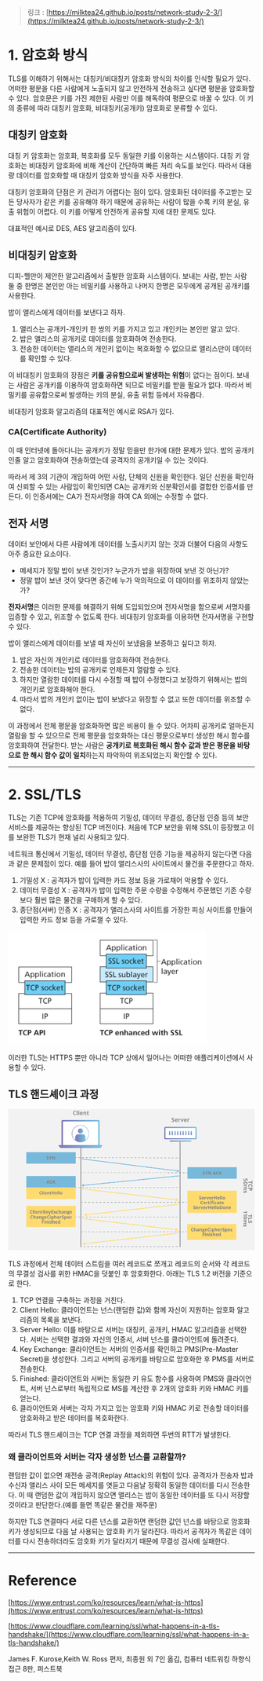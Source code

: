 > 링크 : [https://milktea24.github.io/posts/network-study-2-3/](https://milktea24.github.io/posts/network-study-2-3/)

# 1. 암호화 방식

TLS를 이해하기 위해서는 대칭키/비대칭키 암호화 방식의 차이를 인식할 필요가 있다.
어떠한 평문을 다른 사람에게 노출되지 않고 안전하게 전송하고 싶다면 평문을 암호화할 수 있다.
암호문은 키를 가진 제한된 사람만 이를 해독하여 평문으로 바꿀 수 있다.
이 키의 종류에 따라 대칭키 암호화, 비대칭키(공개키) 암호화로 분류할 수 있다.

## 대칭키 암호화

대칭 키 암호화는 암호화, 복호화를 모두 동일한 키를 이용하는 시스템이다.
대칭 키 암호화는 비대칭키 암호화에 비해 계산이 간단하여 빠른 처리 속도를 보인다.
따라서 대용량 데이터를 암호화할 때 대칭키 암호화 방식을 자주 사용한다.

대칭키 암호화의 단점은 키 관리가 어렵다는 점이 있다.
암호화된 데이터를 주고받는 모든 당사자가 같은 키를 공유해야 하기 때문에 공유하는 사람이 많을 수록 키의 분실, 유출 위험이 어렵다.
이 키를 어떻게 안전하게 공유할 지에 대한 문제도 있다.

대표적인 예시로 DES, AES 알고리즘이 있다.

## 비대칭키 암호화

디피-헬만이 제안한 알고리즘에서 출발한 암호화 시스템이다.
보내는 사람, 받는 사람 둘 중 한명은 본인만 아는 비밀키를 사용하고 나머지 한명은 모두에게 공개된 공개키를 사용한다.

밥이 앨리스에게 데이터를 보낸다고 하자.

1. 앨리스는 공개키-개인키 한 쌍의 키를 가지고 있고 개인키는 본인만 알고 있다.
2. 밥은 앨리스의 공개키로 데이터를 암호화하여 전송한다.
3. 전송한 데이터는 앨리스의 개인키 없이는 복호화할 수 없으므로 앨리스만이 데이터를 확인할 수 있다.

이 비대칭키 암호화의 장점은 **키를 공유함으로써 발생하는 위험**이 없다는 점이다.
보내는 사람은 공개키를 이용하여 암호화하면 되므로 비밀키를 받을 필요가 없다.
따라서 비밀키를 공유함으로써 발생하는 키의 분실, 유출 위험 등에서 자유롭다.

비대칭키 암호화 알고리즘의 대표적인 예시로 RSA가 있다.

### CA(Certificate Authority)

이 때 인터넷에 돌아다니는 공개키가 정말 믿을만 한가에 대한 문제가 있다.
밥의 공개키인줄 알고 암호화하여 전송하였는데 공격자의 공개키일 수 있는 것이다.

따라서 제 3의 기관이 개입하여 어떤 사람, 단체의 신원을 확인한다.
일단 신원을 확인하여 신뢰할 수 있는 사람임이 확인되면 CA는 공개키와 신분확인서를 결합한 인증서를 만든다.
이 인증서에는 CA가 전자서명을 하여 CA 외에는 수정할 수 없다.


## 전자 서명

데이터 보안에서 다른 사람에게 데이터를 노출시키지 않는 것과 더불어 다음의 사항도 아주 중요한 요소이다.

- 메세지가 정말 밥이 보낸 것인가? 누군가가 밥을 위장하여 보낸 것 아닌가?
- 정말 밥이 보낸 것이 맞다면 중간에 누가 악의적으로 이 데이터를 위조하지 않았는가?

**전자서명**은 이러한 문제를 해결하기 위해 도입되었으며 전자서명을 함으로써 서명자를 입증할 수 있고, 위조할 수 없도록 한다.
비대칭키 암호화를 이용하면 전자서명을 구현할 수 있다.

밥이 앨리스에게 데이터를 보낼 때 자신이 보냈음을 보증하고 싶다고 하자.

1. 밥은 자신의 개인키로 데이터를 암호화하여 전송한다.
2. 전송한 데이터는 밥의 공개키로 언제든지 열람할 수 있다.
3. 하지만 열람한 데이터를 다시 수정할 때 밥이 수정했다고 보장하기 위해서는 밥의 개인키로 암호화해야 한다.
4. 따라서 밥의 개인키 없이는 밥이 보냈다고 위장할 수 없고 또한 데이터를 위조할 수 없다.

이 과정에서 전체 평문을 암호화하면 많은 비용이 들 수 있다.
어차피 공개키로 얼마든지 열람을 할 수 있으므로 전체 평문을 암호화하는 대신 평문으로부터 생성한 해시 함수를 암호화하여 전달한다.
받는 사람은 **공개키로 복호화된 해시 함수 값과 받은 평문을 바탕으로 한 해시 함수 값이 일치**하는지 파악하여 위조되었는지 확인할 수 있다.


---

# 2. SSL/TLS

TLS는 기존 TCP에 암호화를 적용하여 기밀성, 데이터 무결성, 종단점 인증 등의 보안 서비스를 제공하는 향상된 TCP 버전이다.
처음에 TCP 보안을 위해 SSL이 등장했고 이를 보완한 TLS가 현재 널리 사용되고 있다.

네트워크 통신에서 기밀성, 데이터 무결성, 종단점 인증 기능을 제공하지 않는다면 다음과 같은 문제점이 있다.
예를 들어 밥이 앨리스사의 사이트에서 물건을 주문한다고 하자.

1. 기밀성 X : 공격자가 밥이 입력한 카드 정보 등을 가로채어 악용할 수 있다.
2. 데이터 무결성 X : 공격자가 밥이 입력한 주문 수량을 수정해서 주문했던 기존 수량보다 훨씬 많은 물건을 구매하게 할 수 있다.
3. 종단점(서버) 인증 X : 공격자가 앨리스사의 사이트를 가장한 피싱 사이트를 만들어 입력한 카드 정보 등을 가로챌 수 있다.

![img.png](imgs/img_6.png)

이러한 TLS는 HTTPS 뿐만 아니라 TCP 상에서 일어나는 어떠한 애플리케이션에서 사용할 수 있다.

## TLS 핸드셰이크 과정

![img.png](imgs/img_7.png)

TLS 과정에서 전체 데이터 스트림을 여러 레코드로 쪼개고 레코드의 순서와 각 레코드의 무결성 검사를 위한 HMAC을 덧붙인 후 암호화한다.
아래는 TLS 1.2 버전을 기준으로 한다.

1. TCP 연결을 구축하는 과정을 거친다.
2. Client Hello: 클라이언트는 넌스(랜덤한 값)와 함께 자신이 지원하는 암호화 알고리즘의 목록을 보낸다.
3. Server Hello: 이를 바탕으로 서버는 대칭키, 공개키, HMAC 알고리즘을 선택한다. 서버는 선택한 결과와 자신의 인증서, 서버 넌스를 클라이언트에 돌려준다.
4. Key Exchange: 클라이언트는 서버의 인증서를 확인하고 PMS(Pre-Master Secret)을 생성한다. 그리고 서버의 공개키를 바탕으로 암호화한 후 PMS를 서버로 전송한다.
5. Finished: 클라이언트와 서버는 동일한 키 유도 함수를 사용하여 PMS와 클라이언트, 서버 넌스로부터 독립적으로 MS를 계산한 후 2개의 암호화 키와 HMAC 키를 얻는다.
6. 클라이언트와 서버는 각자 가지고 있는 암호화 키와 HMAC 키로 전송할 데이터를 암호화하고 받은 데이터를 복호화한다.

따라서 TLS 핸드셰이크는 TCP 연결 과정을 제외하면 두번의 RTT가 발생한다.


### 왜 클라이언트와 서버는 각자 생성한 넌스를 교환할까?

랜덤한 값이 없으면 재전송 공격(Replay Attack)의 위험이 있다.
공격자가 전송자 밥과 수신자 앨리스 사이 모든 메세지를 엿듣고 다음날 정확히 동일한 데이터를 다시 전송한다.
이 때 랜덤한 값이 개입하지 않으면 앨리스는 밥이 동일한 데이터를 또 다시 저장할 것이라고 판단한다.(예를 들면 똑같은 물건을 재주문)

하지만 TLS 연결마다 서로 다른 넌스를 교환하면 랜덤한 값인 넌스를 바탕으로 암호화 키가 생성되므로 다음 날 사용되는 암호화 키가 달라진다.
따라서 공격자가 똑같은 데이터를 다시 전송하더라도 암호화 키가 달라지기 때문에 무결성 검사에 실패한다.



---
# Reference

[https://www.entrust.com/ko/resources/learn/what-is-https](https://www.entrust.com/ko/resources/learn/what-is-https)

[https://www.cloudflare.com/learning/ssl/what-happens-in-a-tls-handshake/](https://www.cloudflare.com/learning/ssl/what-happens-in-a-tls-handshake/)

James F. Kurose,Keith W. Ross 편저, 최종원 외 7인 옮김, 컴퓨터 네트워킹 하향식 접근 8판, 퍼스트북